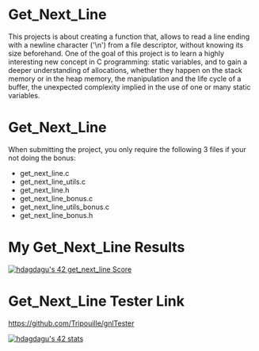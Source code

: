 # Get_Next_Line

This projects is about creating a function that, allows to read a line ending with a newline character ('\n') from a file descriptor, without knowing its size beforehand. One of the goal of this project is to learn a highly interesting new concept in C programming: static variables, and to gain a deeper understanding of allocations, whether they happen on the stack memory or in the heap memory, the manipulation and the life cycle of a buffer, the unexpected complexity implied in the use of one or many static variables.


# Get_Next_Line

When submitting the project, you only require the following 3 files if your not doing the bonus:

- get_next_line.c
- get_next_line_utils.c
- get_next_line.h
- get_next_line_bonus.c
- get_next_line_utils_bonus.c
- get_next_line_bonus.h

# My Get_Next_Line Results
[![hdagdagu's 42 get_next_line Score](https://badge42.vercel.app/api/v2/cl8ltkjyz00160gjuq0wtbcru/project/2844832)](https://github.com/JaeSeoKim/badge42)


# Get_Next_Line Tester Link
https://github.com/Tripouille/gnlTester



[![hdagdagu's 42 stats](https://badge42.vercel.app/api/v2/cl8ltkjyz00160gjuq0wtbcru/stats?cursusId=21&coalitionId=277)](https://github.com/JaeSeoKim/badge42)
